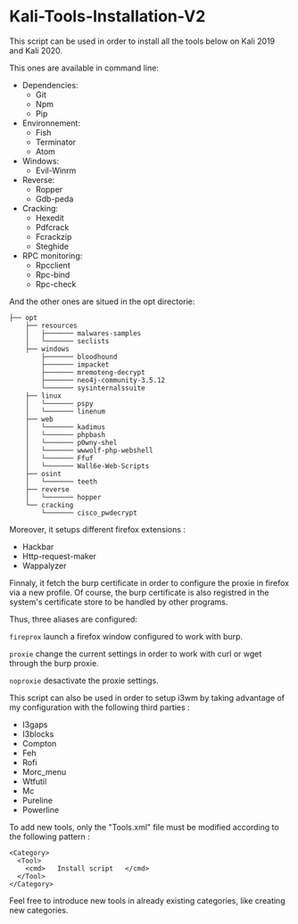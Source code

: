 # Kali-Tools-Installation-V2

This script can be used in order to install all the tools below on Kali 2019 and Kali 2020.

This ones are available in command line:

- Dependencies: 
  - Git
  - Npm 
  - Pip
- Environnement: 
  - Fish
  - Terminator
  - Atom 
- Windows:
  - Evil-Winrm
- Reverse: 
  - Ropper
  - Gdb-peda
- Cracking:
  - Hexedit
  - Pdfcrack
  - Fcrackzip
  - Steghide
- RPC monitoring:
  - Rpcclient
  - Rpc-bind
  - Rpc-check
  
And the other ones are situed in the opt directorie:
```
├── opt
    ├── resources
    │   ├─────── malwares-samples
    │   └─────── seclists
    ├── windows
        ├─────── bloodhound
        ├─────── impacket
        ├─────── mremoteng-decrypt
        ├─────── neo4j-community-3.5.12
        └─────── sysinternalssuite
    ├── linux
    │   └─────── pspy
    │   └─────── linenum
    ├── web
    │   └─────── kadimus
    │   └─────── phpbash
    │   └─────── p0wny-shel
    │   └─────── wwwolf-php-webshell
    │   └─────── Ffuf
    │   └─────── Wall6e-Web-Scripts
    ├── osint
    │   └─────── teeth
    ├── reverse
    │   └─────── hopper
    └── cracking
        └─────── cisco_pwdecrypt

```

Moreover, it setups different firefox extensions :

  - Hackbar
  - Http-request-maker
  - Wappalyzer

Finnaly, it fetch the burp certificate in order to configure the proxie in firefox via a new profile. Of course, the burp certificate is also registred in the system's certificate store to be handled by other programs. 

Thus, three aliases are configured:

```fireprox``` launch a firefox window configured to work with burp.

```proxie``` change the current settings in order to work with curl or wget through the burp proxie.

```noproxie``` desactivate the proxie settings.

This script can also be used in order to setup i3wm by taking advantage of my configuration with the following third parties : 

  - I3gaps
  - I3blocks
  - Compton
  - Feh
  - Rofi
  - Morc_menu
  - Wtfutil
  - Mc
  - Pureline
  - Powerline

To add new tools, only the "Tools.xml" file must be modified according to the following pattern :

```
<Category>
  <Tool>
    <cmd>   Install script   </cmd>
  </Tool>
</Category>
```

Feel free to introduce new tools in already existing categories, like creating new categories.

